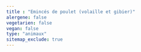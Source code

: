 ```yaml
---
title : "Emincés de poulet (volaille et gibier)"
alergene: false
vegetarien: false
vegan: false
type: "animaux"
sitemap_exclude: true
--- 
```

